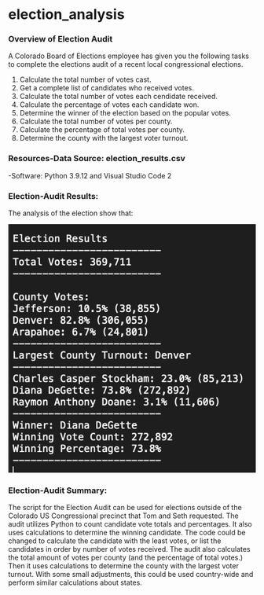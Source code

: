 # election_analysis

### Overview of Election Audit
A Colorado Board of Elections employee has given you the following tasks to complete the elections audit of a recent local congressional elections.

1. Calculate the total number of votes cast.
2. Get a complete list of candidates who received votes.
3. Calculate the total number of votes each cendidate received.
4. Calculate the percentage of votes each candidate won.
5. Determine the winner of the election based on the popular votes.
6. Calculate the total number of votes per county.
7. Calculate the percentage of total votes per county.
8. Determine the county with the largest voter turnout.

### Resources\-Data Source: election_results.csv
-Software: Python 3.9.12 and Visual Studio Code 2


### Election-Audit Results:
The analysis of the election show that:

![alt text](https://github.com/Betsy-Kalkwarf/election_analysis/blob/main/Election%20Results.png)


### Election-Audit Summary: 
The script for the Election Audit can be used for elections outside of the Colorado US Congressional precinct that Tom and Seth requested. The audit utilizes Python to count candidate vote totals and percentages. It also uses calculations to determine the winning candidate. The code could be changed to calculate the candidate with the least votes, or list the candidates in order by number of votes received. The audit also calculates the total amount of votes per county (and the percentage of total votes.) Then it uses calculations to determine the county with the largest voter turnout. With some small adjustments, this could be used country-wide and perform similar calculations about states.

